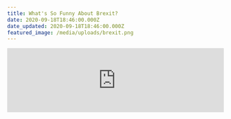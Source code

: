 ```yaml
---
title: What's So Funny About Brexit?
date: 2020-09-18T18:46:00.000Z
date_updated: 2020-09-18T18:46:00.000Z
featured_image: /media/uploads/brexit.png
---
```

<iframe width="100%" src="https://www.youtube.com/embed/vwX-KpnODw4" title="YouTube video player" frameborder="0" allow="accelerometer; autoplay; clipboard-write; encrypted-media; gyroscope; picture-in-picture" allowfullscreen class="full-bleed aspect-square"></iframe>